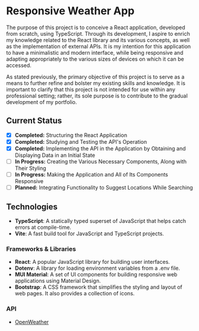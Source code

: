 # Responsive Weather App

The purpose of this project is to conceive a React application, developed from scratch, using TypeScript. Through its development, I aspire to enrich my knowledge related to the React library and its various concepts, as well as the implementation of external APIs. It is my intention for this application to have a minimalistic and modern interface, while being responsive and adapting appropriately to the various sizes of devices on which it can be accessed.

As stated previously, the primary objective of this project is to serve as a means to further refine and bolster my existing skills and knowledge. It is important to clarify that this project is not intended for use within any professional setting; rather, its sole purpose is to contribute to the gradual development of my portfolio.

## Current Status

- [x] **Completed:** Structuring the React Application
- [x] **Completed:** Studying and Testing the API's Operation
- [x] **Completed:** Implementing the API in the Application by Obtaining and Displaying Data in an Initial State
- [ ] **In Progress:** Creating the Various Necessary Components, Along with Their Styling
- [ ] **In Progress:** Making the Application and All of Its Components Responsive
- [ ] **Planned:** Integrating Functionality to Suggest Locations While Searching

## Technologies

- **TypeScript**: A statically typed superset of JavaScript that helps catch errors at compile-time.
- **Vite**: A fast build tool for JavaScript and TypeScript projects.

### Frameworks & Libraries

- **React**: A popular JavaScript library for building user interfaces.
- **Dotenv**: A library for loading environment variables from a .env file.
- **MUI Material**: A set of UI components for building responsive web applications using Material Design.
- **Bootstrap**: A CSS framework that simplifies the styling and layout of web pages. It also provides a collection of icons.

### API

- [OpenWeather](https://openweathermap.org/api)
